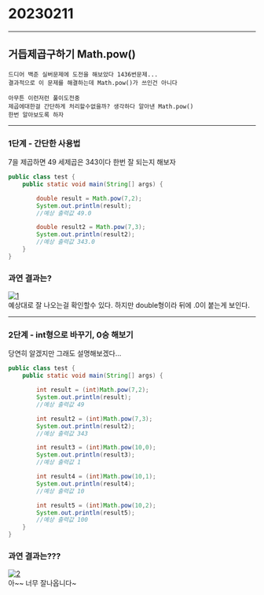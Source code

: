 # 20230211
***
## 거듭제곱구하기 Math.pow()
```
드디어 백준 실버문제에 도전을 해보았다 1436번문제...
결과적으로 이 문제를 해결하는데 Math.pow()가 쓰인건 아니다

아무튼 이런저런 풀이도전중
제곱에대한걸 간단하게 처리할수없을까? 생각하다 알아낸 Math.pow()
한번 알아보도록 하자
```
---
### 1단계  - 간단한 사용법
7을 제곱하면 49 세제곱은 343이다 한번 잘 되는지 해보자
```java
public class test {
    public static void main(String[] args) {

        double result = Math.pow(7,2);
        System.out.println(result);
        //예상 출력값 49.0

        double result2 = Math.pow(7,3);
        System.out.println(result2);
        //예상 출력값 343.0
    }
}
```
### 과연 결과는?
<a href="https://imgbb.com/"><img src="https://i.ibb.co/FKTh8zs/1.png" alt="1" border="0"></a><br>
예상대로 잘 나오는걸 확인할수 있다. 하지만 double형이라 뒤에 .0이 붙는게 보인다.<br>

---

### 2단계  - int형으로 바꾸기, 0승 해보기
당연히 알겠지만 그래도 설명해보겠다...
```java
public class test {
    public static void main(String[] args) {

        int result = (int)Math.pow(7,2);
        System.out.println(result);
        //예상 출력값 49

        int result2 = (int)Math.pow(7,3);
        System.out.println(result2);
        //예상 출력값 343

        int result3 = (int)Math.pow(10,0);
        System.out.println(result3);
        //예상 출력값 1

        int result4 = (int)Math.pow(10,1);
        System.out.println(result4);
        //예상 출력값 10

        int result5 = (int)Math.pow(10,2);
        System.out.println(result5);
        //예상 출력값 100
    }
}
```
### 과연 결과는???
<a href="https://imgbb.com/"><img src="https://i.ibb.co/j51ZX2n/2.png" alt="2" border="0"></a><br>
아~~ 너무 잘나옵니다~
